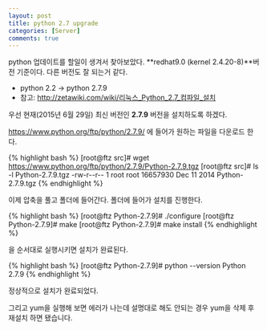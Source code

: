 ```yaml
---
layout: post
title: python 2.7 upgrade
categories: [Server]
comments: true
---
```


python 업데이트를 할일이 생겨서 찾아보았다. **redhat9.0 (kernel 2.4.20-8)**버전 기준이다. 다른 버전도 잘 되는거 같다. 
  - python 2.2 -> python 2.7.9
  - 참고: <http://zetawiki.com/wiki/리눅스_Python_2.7_컴파일_설치>
  
우선 현재(2015년 6월 29일) 최신 버전인 **2.7.9** 버전을 설치하도록 하겠다.

<https://www.python.org/ftp/python/2.7.9/> 에 들어가 원하는 파일을 다운로드 한다.

{% highlight bash %}
[root@ftz src]# wget https://www.python.org/ftp/python/2.7.9/Python-2.7.9.tgz
[root@ftz src]# ls -l Python-2.7.9.tgz 
-rw-r--r--    1 root     root     16657930 Dec 11  2014 Python-2.7.9.tgz
{% endhighlight %}

이제 압축을 풀고 폴더에 들어간다. 폴더에 들어가 설치를 진행한다.

{% highlight bash %}
[root@ftz Python-2.7.9]# ./configure
[root@ftz Python-2.7.9]# make
[root@ftz Python-2.7.9]# make install
{% endhighlight %}

을 순서대로 실행시키면 설치가 완료된다.

{% highlight bash %}
[root@ftz Python-2.7.9]# python --version
Python 2.7.9
{% endhighlight %}

정상적으로 설치가 완료되었다.

그리고 yum을 실행해 보면 에러가 나는데 설명대로 해도 안되는 경우 yum을 삭제 후 재설치 하면 됐습니다.